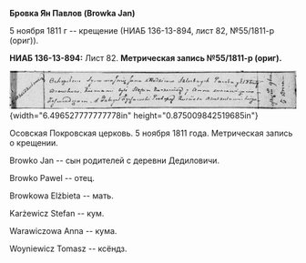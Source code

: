**Бровка Ян Павлов (Browka Jan)**

5 ноября 1811 г -- крещение (НИАБ 136-13-894, лист 82, №55/1811-р
(ориг)).

**НИАБ 136-13-894:** Лист 82. **Метрическая запись №55/1811-р (ориг).**

![](./media/24378099b4f993d2ecdfc8b29e6d48d63a375ab7.png){width="6.496527777777778in"
height="0.875009842519685in"}

Осовская Покровская церковь. 5 ноября 1811 года. Метрическая запись о
крещении.

Browko Jan -- сын родителей с деревни Дедиловичи.

Browko Pawel -- отец.

Browkowa Elżbieta -- мать.

Karżewicz Stefan -- кум.

Warawiczowa Anna -- кума.

Woyniewicz Tomasz -- ксёндз.
